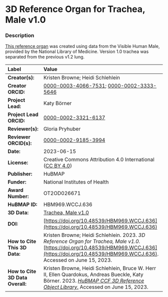 # 3D Reference Organ for Trachea, Male v1.0

### Description
[This reference organ](https://hubmapconsortium.github.io/ccf/pages/ccf-3d-reference-library.html) was created using data from the Visible Human Male, provided by the National Library of Medicine. Version 1.0 trachea was separated from the previous v1.2 lung.

| Label | Value |
| :------------- |:-------------|
| **Creator(s):** | Kristen Browne; Heidi Schlehlein |
| **Creator ORCID:** | [0000-0003-4066-7531](https://orcid.org/0000-0003-4066-7531); [0000-0002-3333-5646](https://orcid.org/0000-0002-3333-5646)|
| **Project Lead:** | Katy B&ouml;rner |
| **Project Lead ORCID:** | [0000-0002-3321-6137](https://orcid.org/0000-0002-3321-6137) |
| **Reviewer(s):** | Gloria Pryhuber |
| **Reviewer ORCID(s):** |[0000-0002-9185-3994](https://doi.org/10.5072/0000-0002-9185-3994)|
| **Date:** | 2023-06-15 |
| **License:** | Creative Commons Attribution 4.0 International ([CC BY 4.0](https://creativecommons.org/licenses/by/4.0/)) |
| **Publisher:** | HuBMAP |
| **Funder:** | National Institutes of Health |
| **Award Number:** | OT2OD026671 |
| **HuBMAP ID:** | HBM969.WCCJ.636 |
| **3D Data:** | [Trachea, Male v1.0](https://hubmapconsortium.github.io/ccf-releases/v1.4/models/3d-vh-m-trachea.glb) |
| **DOI:** | [https://doi.org/10.48539/HBM969.WCCJ.636](https://doi.org/10.48539/HBM969.WCCJ.636) |
| **How to Cite This 3D Data:** |  Kristen Browne; Heidi Schlehlein. 2023. *3D Reference Organ for Trachea, Male v1.0.* [https://doi.org/10.48539/HBM969.WCCJ.636](https://doi.org/10.48539/HBM969.WCCJ.636). Accessed on June 15, 2023. |
| **How to Cite 3D Data Overall:** | Kristen Browne, Heidi Schlehlein, Bruce W. Herr II, Ellen Quardokus, Andreas Bueckle, Katy B&ouml;rner. 2023. [*HuBMAP CCF 3D Reference Object Library*.](https://humanatlas.io/3d-reference-library) Accessed on June 15, 2023. | 
